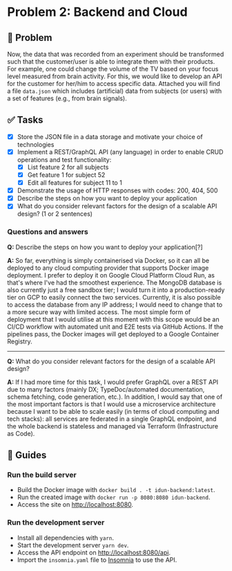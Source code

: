 # Problem 2: Backend and Cloud

## 🎯 Problem

Now, the data that was recorded from an experiment should be transformed such that the customer/user is able to integrate them with their products. For example, one could change the volume of the TV based on your focus level measured from brain activity. For this, we would like to develop an API for the customer for her/him to access specific data. Attached you will find a file `data.json` which includes (artificial) data from subjects (or users) with a set of features (e.g., from brain signals).

## ✅ Tasks

- [x] Store the JSON file in a data storage and motivate your choice of technologies
- [x] Implement a REST/GraphQL API (any language) in order to enable CRUD operations and test functionality:
  - [x] List feature 2 for all subjects
  - [x] Get feature 1 for subject 52
  - [x] Edit all features for subject 11 to 1
- [x] Demonstrate the usage of HTTP responses with codes: 200, 404, 500
- [x] Describe the steps on how you want to deploy your application
- [x] What do you consider relevant factors for the design of a scalable API design? (1 or 2 sentences)

### Questions and answers

**Q:** Describe the steps on how you want to deploy your application[?]

**A:** So far, everything is simply containerised via Docker, so it can all be deployed to any cloud computing provider that supports Docker image deployment. I prefer to deploy it on Google Cloud Platform Cloud Run, as that's where I've had the smoothest experience. The MongoDB database is also currently just a free sandbox tier; I would turn it into a production-ready tier on GCP to easily connect the two services. Currently, it is also possible to access the database from any IP address; I would need to change that to a more secure way with limited access. The most simple form of deployment that I would utilise at this moment with this scope would be an CI/CD workflow with automated unit and E2E tests via GitHub Actions. If the pipelines pass, the Docker images will get deployed to a Google Container Registry.

---

**Q:** What do you consider relevant factors for the design of a scalable API design?

**A:** If I had more time for this task, I would prefer GraphQL over a REST API due to many factors (mainly DX; TypeDoc/automated documentation, schema fetching, code generation, etc.). In addition, I would say that one of the most important factors is that I would use a microservice architecture because I want to be able to scale easily (in terms of cloud computing and tech stacks): all services are federated in a single GraphQL endpoint, and the whole backend is stateless and managed via Terraform (Infrastructure as Code).

## 🚀 Guides

### Run the build server

- Build the Docker image with `docker build . -t idun-backend:latest`.
- Run the created image with `docker run -p 8080:8080 idun-backend`.
- Access the site on <http://localhost:8080>.

### Run the development server

- Install all dependencies with `yarn`.
- Start the development server `yarn dev`.
- Access the API endpoint on <http://localhost:8080/api>.
- Import the `insomnia.yaml` file to [Insomnia](https://insomnia.rest/) to use the API.

